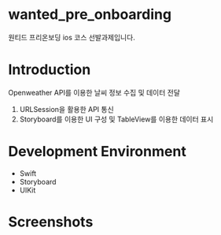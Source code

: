 # wanted_pre_onboarding
원티드 프리온보딩 ios 코스 선발과제입니다.

# Introduction
Openweather API를 이용한 날씨 정보 수집 및 데이터 전달

1. URLSession을 활용한 API 통신
2. Storyboard를 이용한 UI 구성 및 TableView를 이용한 데이터 표시

# Development Environment
* Swift
* Storyboard
* UIKit

# Screenshots
